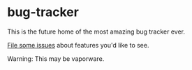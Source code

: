 bug-tracker
===========

This is the future home of the most amazing bug tracker ever.

[File some issues](https://github.com/scottgonzalez/bug-tracker/issues) about features you'd like to see.

Warning: This may be vaporware.
